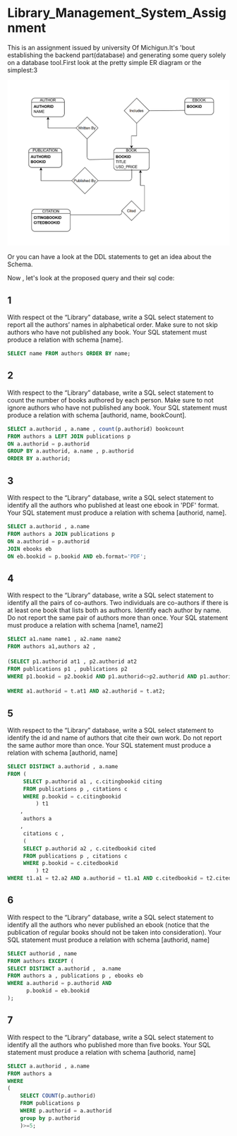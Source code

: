 # Library_Management_System_Assignment
This is an assignment issued by university Of Michigun.It's 'bout establishing the backend part(database) and generating some query solely on a database tool.First look at the pretty simple ER diagram or the simplest:3

![](BOOK_ERD.png)

Or you can have a look at the DDL statements to get an idea about the Schema.

Now , let's look at the proposed query and their sql code:

## 1
With respect ot the “Library” database, write a SQL select statement to report all the authors’ names in alphabetical order. Make sure to not skip authors who have not published any book. Your SQL statement must produce a relation with schema [name]. 
```sql
SELECT name FROM authors ORDER BY name;
```

## 2
With respect to the “Library” database, write a SQL select statement to count the number of books authored by each person. Make sure to not ignore authors who have not published any book. Your SQL statement must produce a relation with schema [authorid, name, bookCount]. 
```sql
SELECT a.authorid , a.name , count(p.authorid) bookcount
FROM authors a LEFT JOIN publications p
ON a.authorid = p.authorid 
GROUP BY a.authorid, a.name , p.authorid
ORDER BY a.authorid;
```

## 3
With respect to the “Library” database, write a SQL select statement to identify all the authors who published at least one ebook in 'PDF' format. Your SQL statement must produce a relation with schema [authorid, name]. 
```sql
SELECT a.authorid , a.name
FROM authors a JOIN publications p
ON a.authorid = p.authorid
JOIN ebooks eb
ON eb.bookid = p.bookid AND eb.format='PDF';
```

## 4
With respect to the “Library” database, write a SQL select statement to identify all the pairs of co-authors. Two individuals are co-authors if there is at least one book that lists both as authors. Identify each author by name. Do not report the same pair of authors more than once. Your SQL statement must produce a relation with schema [name1, name2]
```sql
SELECT a1.name name1 , a2.name name2
FROM authors a1,authors a2 ,

(SELECT p1.authorid at1 , p2.authorid at2
FROM publications p1 , publications p2
WHERE p1.bookid = p2.bookid AND p1.authorid<>p2.authorid AND p1.authorid>p2.authorid) t

WHERE a1.authorid = t.at1 AND a2.authorid = t.at2;
```

## 5
With respect to the “Library” database, write a SQL select statement to identify the id and name of authors that cite their own work. Do not report the same author more than once. Your SQL statement must produce a relation with schema [authorid, name]
```sql
SELECT DISTINCT a.authorid , a.name
FROM (
     SELECT p.authorid a1 , c.citingbookid citing
     FROM publications p , citations c
     WHERE p.bookid = c.citingbookid
         ) t1
    ,
     authors a
    ,
     citations c ,
     (
     SELECT p.authorid a2 , c.citedbookid cited
     FROM publications p , citations c
     WHERE p.bookid = c.citedbookid
         ) t2
WHERE t1.a1 = t2.a2 AND a.authorid = t1.a1 AND c.citedbookid = t2.cited AND c.citingbookid = t1.citing;
```

## 6
With respect to the “Library” database, write a SQL select statement to identify all the authors who never published an ebook (notice that the publication of regular books should not be taken into consideration). Your SQL statement must produce a relation with schema [authorid, name]
```sql
SELECT authorid , name
FROM authors EXCEPT (
SELECT DISTINCT a.authorid ,  a.name
FROM authors a , publications p , ebooks eb
WHERE a.authorid = p.authorid AND
      p.bookid = eb.bookid
);
```

## 7
With respect to the “Library” database, write a SQL select statement to identify all the authors who published more than five books. Your SQL statement must produce a relation with schema [authorid, name]
```sql
SELECT a.authorid , a.name
FROM authors a
WHERE
(
    SELECT COUNT(p.authorid)
    FROM publications p
    WHERE p.authorid = a.authorid
    group by p.authorid
    )>=5;
```



